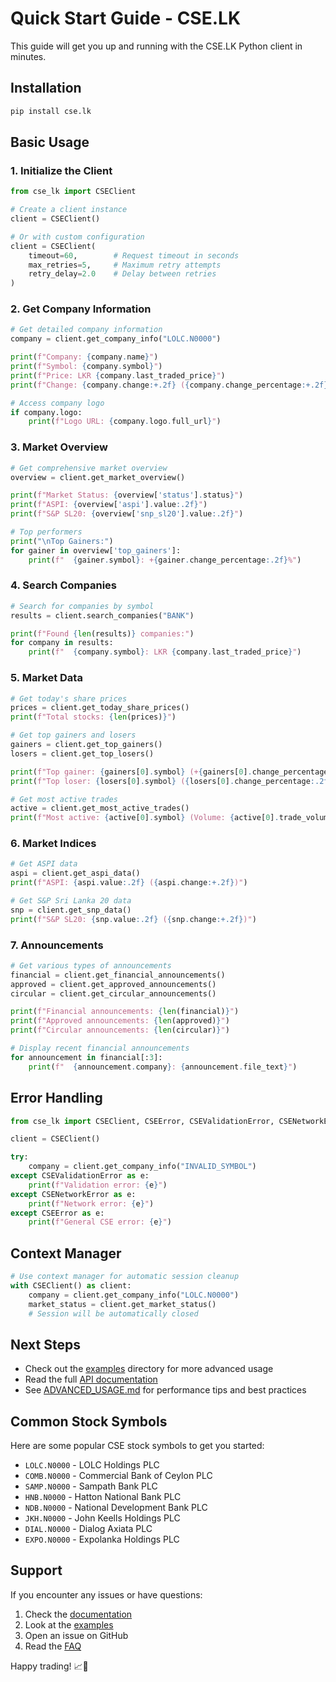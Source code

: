 # Quick Start Guide - CSE.LK

This guide will get you up and running with the CSE.LK Python client in minutes.

## Installation

```bash
pip install cse.lk
```

## Basic Usage

### 1. Initialize the Client

```python
from cse_lk import CSEClient

# Create a client instance
client = CSEClient()

# Or with custom configuration
client = CSEClient(
    timeout=60,        # Request timeout in seconds
    max_retries=5,     # Maximum retry attempts
    retry_delay=2.0    # Delay between retries
)
```

### 2. Get Company Information

```python
# Get detailed company information
company = client.get_company_info("LOLC.N0000")

print(f"Company: {company.name}")
print(f"Symbol: {company.symbol}")
print(f"Price: LKR {company.last_traded_price}")
print(f"Change: {company.change:+.2f} ({company.change_percentage:+.2f}%)")

# Access company logo
if company.logo:
    print(f"Logo URL: {company.logo.full_url}")
```

### 3. Market Overview

```python
# Get comprehensive market overview
overview = client.get_market_overview()

print(f"Market Status: {overview['status'].status}")
print(f"ASPI: {overview['aspi'].value:.2f}")
print(f"S&P SL20: {overview['snp_sl20'].value:.2f}")

# Top performers
print("\nTop Gainers:")
for gainer in overview['top_gainers']:
    print(f"  {gainer.symbol}: +{gainer.change_percentage:.2f}%")
```

### 4. Search Companies

```python
# Search for companies by symbol
results = client.search_companies("BANK")

print(f"Found {len(results)} companies:")
for company in results:
    print(f"  {company.symbol}: LKR {company.last_traded_price}")
```

### 5. Market Data

```python
# Get today's share prices
prices = client.get_today_share_prices()
print(f"Total stocks: {len(prices)}")

# Get top gainers and losers
gainers = client.get_top_gainers()
losers = client.get_top_losers()

print(f"Top gainer: {gainers[0].symbol} (+{gainers[0].change_percentage:.2f}%)")
print(f"Top loser: {losers[0].symbol} ({losers[0].change_percentage:.2f}%)")

# Get most active trades
active = client.get_most_active_trades()
print(f"Most active: {active[0].symbol} (Volume: {active[0].trade_volume:,.0f})")
```

### 6. Market Indices

```python
# Get ASPI data
aspi = client.get_aspi_data()
print(f"ASPI: {aspi.value:.2f} ({aspi.change:+.2f})")

# Get S&P Sri Lanka 20 data
snp = client.get_snp_data()
print(f"S&P SL20: {snp.value:.2f} ({snp.change:+.2f})")
```

### 7. Announcements

```python
# Get various types of announcements
financial = client.get_financial_announcements()
approved = client.get_approved_announcements()
circular = client.get_circular_announcements()

print(f"Financial announcements: {len(financial)}")
print(f"Approved announcements: {len(approved)}")
print(f"Circular announcements: {len(circular)}")

# Display recent financial announcements
for announcement in financial[:3]:
    print(f"  {announcement.company}: {announcement.file_text}")
```

## Error Handling

```python
from cse_lk import CSEClient, CSEError, CSEValidationError, CSENetworkError

client = CSEClient()

try:
    company = client.get_company_info("INVALID_SYMBOL")
except CSEValidationError as e:
    print(f"Validation error: {e}")
except CSENetworkError as e:
    print(f"Network error: {e}")
except CSEError as e:
    print(f"General CSE error: {e}")
```

## Context Manager

```python
# Use context manager for automatic session cleanup
with CSEClient() as client:
    company = client.get_company_info("LOLC.N0000")
    market_status = client.get_market_status()
    # Session will be automatically closed
```

## Next Steps

- Check out the [examples](../examples/) directory for more advanced usage
- Read the full [API documentation](API_REFERENCE.md)
- See [ADVANCED_USAGE.md](ADVANCED_USAGE.md) for performance tips and best practices

## Common Stock Symbols

Here are some popular CSE stock symbols to get you started:

- `LOLC.N0000` - LOLC Holdings PLC
- `COMB.N0000` - Commercial Bank of Ceylon PLC
- `SAMP.N0000` - Sampath Bank PLC
- `HNB.N0000` - Hatton National Bank PLC
- `NDB.N0000` - National Development Bank PLC
- `JKH.N0000` - John Keells Holdings PLC
- `DIAL.N0000` - Dialog Axiata PLC
- `EXPO.N0000` - Expolanka Holdings PLC

## Support

If you encounter any issues or have questions:

1. Check the [documentation](../README.md)
2. Look at the [examples](../examples/)
3. Open an issue on GitHub
4. Read the [FAQ](FAQ.md)

Happy trading! 📈🚀 